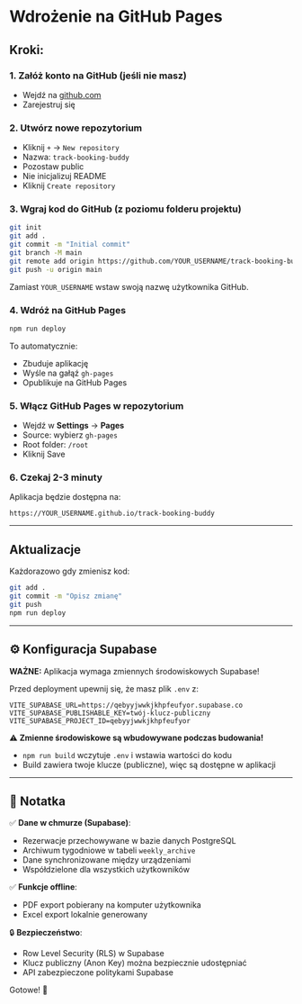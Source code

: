 # Wdrożenie na GitHub Pages

## Kroki:

### 1. Załóż konto na GitHub (jeśli nie masz)
- Wejdź na [github.com](https://github.com)
- Zarejestruj się

### 2. Utwórz nowe repozytorium
- Kliknij `+` → `New repository`
- Nazwa: `track-booking-buddy`
- Pozostaw public
- Nie inicjalizuj README
- Kliknij `Create repository`

### 3. Wgraj kod do GitHub (z poziomu folderu projektu)

```bash
git init
git add .
git commit -m "Initial commit"
git branch -M main
git remote add origin https://github.com/YOUR_USERNAME/track-booking-buddy.git
git push -u origin main
```

Zamiast `YOUR_USERNAME` wstaw swoją nazwę użytkownika GitHub.

### 4. Wdróż na GitHub Pages

```bash
npm run deploy
```

To automatycznie:
- Zbuduje aplikację
- Wyśle na gałąź `gh-pages`
- Opublikuje na GitHub Pages

### 5. Włącz GitHub Pages w repozytorium

- Wejdź w **Settings** → **Pages**
- Source: wybierz `gh-pages`
- Root folder: `/root`
- Kliknij Save

### 6. Czekaj 2-3 minuty

Aplikacja będzie dostępna na:
```
https://YOUR_USERNAME.github.io/track-booking-buddy
```

---

## Aktualizacje

Każdorazowo gdy zmienisz kod:

```bash
git add .
git commit -m "Opisz zmianę"
git push
npm run deploy
```

---

## ⚙️ Konfiguracja Supabase

**WAŻNE:** Aplikacja wymaga zmiennych środowiskowych Supabase!

Przed deployment upewnij się, że masz plik `.env` z:

```env
VITE_SUPABASE_URL=https://qebyyjwwkjkhpfeufyor.supabase.co
VITE_SUPABASE_PUBLISHABLE_KEY=twój-klucz-publiczny
VITE_SUPABASE_PROJECT_ID=qebyyjwwkjkhpfeufyor
```

⚠️ **Zmienne środowiskowe są wbudowywane podczas budowania!**
- `npm run build` wczytuje `.env` i wstawia wartości do kodu
- Build zawiera twoje klucze (publiczne), więc są dostępne w aplikacji

---

## 📝 Notatka

✅ **Dane w chmurze (Supabase)**:
- Rezerwacje przechowywane w bazie danych PostgreSQL
- Archiwum tygodniowe w tabeli `weekly_archive`
- Dane synchronizowane między urządzeniami
- Współdzielone dla wszystkich użytkowników

✅ **Funkcje offline**:
- PDF export pobierany na komputer użytkownika
- Excel export lokalnie generowany

🔒 **Bezpieczeństwo**:
- Row Level Security (RLS) w Supabase
- Klucz publiczny (Anon Key) można bezpiecznie udostępniać
- API zabezpieczone politykami Supabase

Gotowe! 🚀
